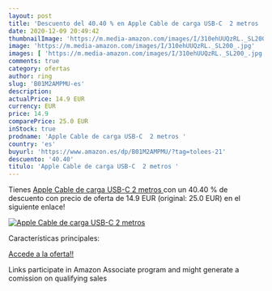 ```yaml
---
layout: post
title: 'Descuento del 40.40 % en Apple Cable de carga USB-C  2 metros '
date: 2020-12-09 20:49:42
thumbnailImage: 'https://m.media-amazon.com/images/I/310ehUUQzRL._SL200_.jpg'
image: 'https://m.media-amazon.com/images/I/310ehUUQzRL._SL200_.jpg'
images: [ 'https://m.media-amazon.com/images/I/310ehUUQzRL._SL200_.jpg' ]
comments: true
category: ofertas
author: ring
slug: 'B01M2AMPMU-es'
description:
actualPrice: 14.9 EUR
currency: EUR
price: 14.9
comparePrice: 25.0 EUR
inStock: true
prodname: 'Apple Cable de carga USB-C  2 metros '
country: 'es'
buyurl: 'https://www.amazon.es/dp/B01M2AMPMU/?tag=tolees-21'
descuento: '40.40'
titulo: 'Apple Cable de carga USB-C  2 metros '
---
```


Tienes [Apple Cable de carga USB-C  2 metros ](https://www.amazon.es/dp/B01M2AMPMU/?tag=tolees-21) con un 40.40 % de descuento con precio de oferta de 14.9 EUR (original: 25.0 EUR) en el siguiente enlace!

[![Apple Cable de carga USB-C  2 metros ](https://m.media-amazon.com/images/I/310ehUUQzRL._SL200_.jpg)](https://www.amazon.es/dp/B01M2AMPMU/?tag=tolees-21)

Características principales:


[Accede a la oferta!!](https://www.amazon.es/dp/B01M2AMPMU/?tag=tolees-21)

Links participate in Amazon Associate program and might generate a comission on qualifying sales


